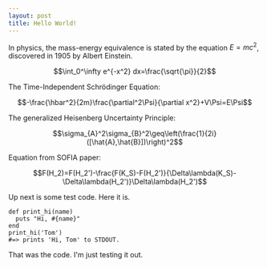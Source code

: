 ```yaml
---
layout: post
title: Hello World!
---
```


In physics, the mass-energy equivalence is stated 
by the equation $E=mc^2$, discovered in 1905 by Albert Einstein.

$$\int_0^\infty e^{-x^2} dx=\frac{\sqrt{\pi}}{2}$$

The Time-Independent Schrödinger Equation:

$$-\frac{\hbar^2}{2m}\frac{\partial^2\Psi}{\partial x^2}+V\Psi=E\Psi$$

The generalized Heisenberg Uncertainty Principle:

$$\sigma_{A}^2\sigma_{B}^2\geq\left(\frac{1}{2i}([\hat{A},\hat{B}])\right)^2$$

Equation from SOFIA paper:

$$F(H_2)=F(H_2')-\frac{F(K_S)-F(H_2')}{\Delta\lambda(K_S)-\Delta\lambda(H_2')}\Delta\lambda(H_2')$$

Up next is some test code. Here it is.
```
def print_hi(name)
  puts "Hi, #{name}"
end
print_hi('Tom')
#=> prints 'Hi, Tom' to STDOUT.
```
That was the code. I'm just testing it out.
